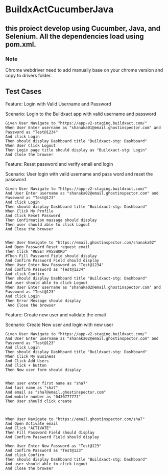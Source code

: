 # BuildxActCucumberJava
## this proiect develop using Cucumber, Java, and Selenium. All the dependencies load using pom.xml.

### Note
 Chrome webdriver need to add manually base on your chrome version and copy to drivers folder.

 
 ## Test Cases
 
 Feature: Login with Valid Username and Password

  Scenario: Login to the Buildxact app with valid username and password
  
    Given User Navigate to "https://app-v2-staging.buildxact.com/"
    When User Enter username as "shanaka01@email.ghostinspector.com" and Password as "Test@1234"
    And click Login
    Then should display Dashboard title "Buildxact-stg: Dashboard"
    When User Click Logout
    Then Login page title should display as "Buildxact-stg: Login"
    And Close the browser
    
Feature: Reset password and verify email and login

  Scenario: User login with valid username and pass word and reset the password
  
    Given User Navigate to "https://app-v2-staging.buildxact.com/"
    And User Enter username as "shanaka02@email.ghostinspector.com" and Password as "Test@123"
    And click Login
    Then should display Dashboard title "Buildxact-stg: Dashboard"
    When Click My Profile
    And Click Reset Password
    Then Confirmation massage should display
    Then user should able to click Logout
    And Close the browser
    
    
    When User Navigate to "https://email.ghostinspector.com/shanaka02"
    And Open Password Reset request email
    Then Click "RESET PASSWORD"
    #Then Fill Password Field should display
    And Confirm Password Field should display
    When User Enter New Password as "Test@1234"
    And Confirm Password as "Test@1234"
    And click Confirm
    Then should display Dashboard title "Buildxact-stg: Dashboard"
    And user should able to click Logout
    When User Enter username as "shanaka02@email.ghostinspector.com" and Password as "Test@123"
    And click Login
    Then Error Message should display
     And Close the browser


 Feature: Create new  user and validate the email

  Scenario: Create New user and login with new user
  
    Given User Navigate to "https://app-v2-staging.buildxact.com/"
    And User Enter username as "shanaka02@email.ghostinspector.com" and Password as "Test@123"
    And click Login
    Then should display Dashboard title "Buildxact-stg: Dashboard"
    When Click My Business
    And Click Add Users
    And Click + button
    Then New user form should display
    
     
    When user enter first name as "sha7"
    And last name as "sha7"
    And email as "sha7@email.ghostinspector.com"
    And mobile number as "0430777777"
    Then User should click create
    

    
    When User Navigate to "https://email.ghostinspector.com/sha7"
    And Open Activate email
    And Click "ACTIVATE"
    Then Fill Password Field should display
    And Confirm Password Field should display
    
    When User Enter New Password as "Test@123"
    And Confirm Password as "Test@123"
    And click Confirm
    Then should display Dashboard title "Buildxact-stg: Dashboard"
    And user should able to click Logout
    And Close the browser


 
 
